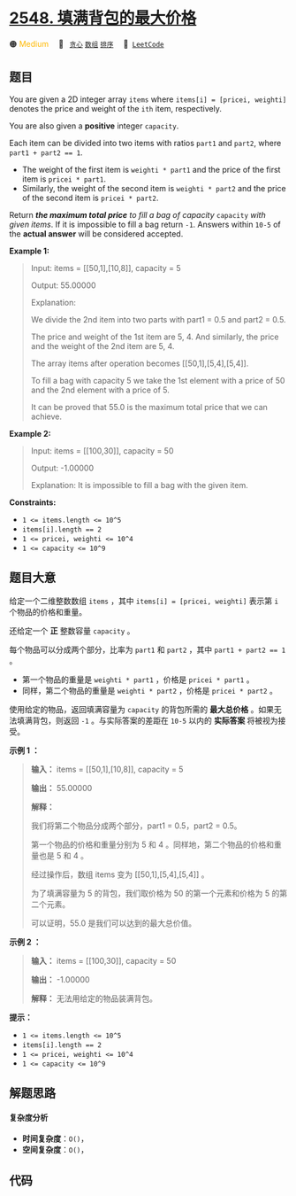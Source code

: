 # [2548. 填满背包的最大价格](https://leetcode.com/problems/maximum-price-to-fill-a-bag)

🟠 <font color=#ffb800>Medium</font>&emsp; 🔖&ensp; [`贪心`](/tag/greedy.md) [`数组`](/tag/array.md) [`排序`](/tag/sorting.md)&emsp; 🔗&ensp;[`LeetCode`](https://leetcode.com/problems/maximum-price-to-fill-a-bag)

## 题目

You are given a 2D integer array `items` where `items[i] = [pricei, weighti]`
denotes the price and weight of the `ith` item, respectively.

You are also given a **positive** integer `capacity`.

Each item can be divided into two items with ratios `part1` and `part2`, where
`part1 + part2 == 1`.

  * The weight of the first item is `weighti * part1` and the price of the first item is `pricei * part1`.
  * Similarly, the weight of the second item is `weighti * part2` and the price of the second item is `pricei * part2`.

Return _**the maximum total price** to fill a bag of capacity_ `capacity`
_with given items_. If it is impossible to fill a bag return `-1`. Answers
within `10-5` of the **actual answer** will be considered accepted.



**Example 1:**

> Input: items = [[50,1],[10,8]], capacity = 5
> 
> Output: 55.00000
> 
> Explanation: 
> 
> We divide the 2nd item into two parts with part1 = 0.5 and part2 = 0.5.
> 
> The price and weight of the 1st item are 5, 4. And similarly, the price and the weight of the 2nd item are 5, 4.
> 
> The array items after operation becomes [[50,1],[5,4],[5,4]]. 
> 
> To fill a bag with capacity 5 we take the 1st element with a price of 50 and the 2nd element with a price of 5.
> 
> It can be proved that 55.0 is the maximum total price that we can achieve.

**Example 2:**

> Input: items = [[100,30]], capacity = 50
> 
> Output: -1.00000
> 
> Explanation: It is impossible to fill a bag with the given item.

**Constraints:**

  * `1 <= items.length <= 10^5`
  * `items[i].length == 2`
  * `1 <= pricei, weighti <= 10^4`
  * `1 <= capacity <= 10^9`


## 题目大意

给定一个二维整数数组 `items` ，其中 `items[i] = [pricei, weighti]` 表示第 `i` 个物品的价格和重量。

还给定一个 **正** 整数容量 `capacity` 。

每个物品可以分成两个部分，比率为 `part1` 和 `part2` ，其中 `part1 + part2 == 1` 。

  * 第一个物品的重量是 `weighti * part1` ，价格是 `pricei * part1` 。
  * 同样，第二个物品的重量是 `weighti * part2` ，价格是 `pricei * part2` 。

使用给定的物品，返回填满容量为 `capacity` 的背包所需的 **最大总价格** 。如果无法填满背包，则返回 `-1` 。与实际答案的差距在
`10-5` 以内的 **实际答案** 将被视为接受。



**示例 1 ：**

> 
> 
> 
> 
> 
> **输入：** items = [[50,1],[10,8]], capacity = 5
> 
> **输出：** 55.00000
> 
> **解释：**
> 
> 我们将第二个物品分成两个部分，part1 = 0.5，part2 = 0.5。 
> 
> 第一个物品的价格和重量分别为 5 和 4 。同样地，第二个物品的价格和重量也是 5 和 4 。 
> 
> 经过操作后，数组 items 变为 [[50,1],[5,4],[5,4]] 。 
> 
> 为了填满容量为 5 的背包，我们取价格为 50 的第一个元素和价格为 5 的第二个元素。 
> 
> 可以证明，55.0 是我们可以达到的最大总价值。
> 
> 

**示例 2 ：**

> 
> 
> 
> 
> 
> **输入：** items = [[100,30]], capacity = 50
> 
> **输出：** -1.00000
> 
> **解释：** 无法用给定的物品装满背包。
> 
> 



**提示：**

  * `1 <= items.length <= 10^5`
  * `items[i].length == 2`
  * `1 <= pricei, weighti <= 10^4`
  * `1 <= capacity <= 10^9`


## 解题思路

#### 复杂度分析

- **时间复杂度**：`O()`，
- **空间复杂度**：`O()`，

## 代码

```javascript

```